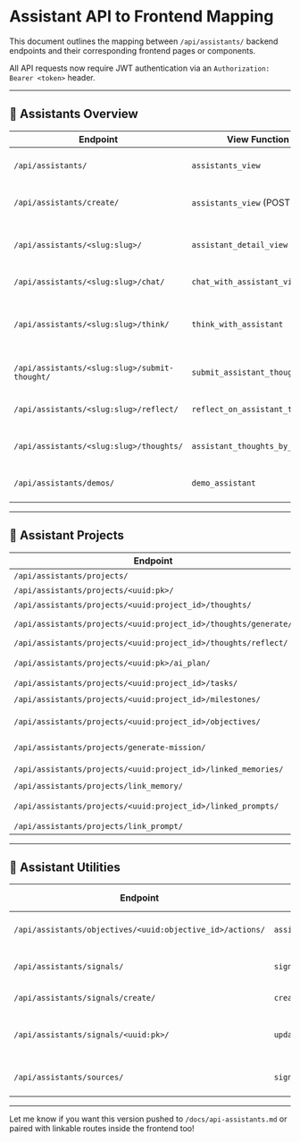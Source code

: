 # Assistant API to Frontend Mapping

This document outlines the mapping between `/api/assistants/` backend endpoints and their corresponding frontend pages or components.

All API requests now require JWT authentication via an `Authorization: Bearer <token>` header.

---

## 🧠 Assistants Overview

| **Endpoint**                                  | **View Function**               | **Frontend Page**                      | **Notes**                          |
| --------------------------------------------- | ------------------------------- | -------------------------------------- | ---------------------------------- |
| `/api/assistants/`                            | `assistants_view`               | `/assistants/`                         | Assistant listing page             |
| `/api/assistants/create/`                     | `assistants_view` (POST)        | `/assistants/create`                   | Assistant creation form            |
| `/api/assistants/<slug:slug>/`                | `assistant_detail_view`         | `/assistants/[slug]`                   | Detail page for a single assistant |
| `/api/assistants/<slug:slug>/chat/`           | `chat_with_assistant_view`      | `/chat/[slug]`                         | Chat interface                     |
| `/api/assistants/<slug:slug>/think/`          | `think_with_assistant`          | `AssistantThinkButton`                 | Trigger LLM thought from assistant |
| `/api/assistants/<slug:slug>/submit-thought/` | `submit_assistant_thought`      | `ThoughtInput` component               | User-submitted thought             |
| `/api/assistants/<slug:slug>/reflect/`        | `reflect_on_assistant_thoughts` | Reflect button in `/assistants/[slug]` | Assistant self-reflection          |
| `/api/assistants/<slug:slug>/thoughts/`       | `assistant_thoughts_by_slug`    | `/assistants/[slug]/thoughts`          | Thought history log                |
| `/api/assistants/demos/`                      | `demo_assistant`                | `/assistants/demos`                    | Listing of demo assistants         |

---

## 📂 Assistant Projects

| **Endpoint**                                                    | **View Function**              | **Frontend Page**                    | **Notes**                        |
| --------------------------------------------------------------- | ------------------------------ | ------------------------------------ | -------------------------------- |
| `/api/assistants/projects/`                                     | `assistant_projects`           | `/assistants/projects`               | All assistant projects           |
| `/api/assistants/projects/<uuid:pk>/`                           | `assistant_project_detail`     | `/assistants/projects/[id]`          | Single project overview          |
| `/api/assistants/projects/<uuid:project_id>/thoughts/`          | `project_thoughts`             | `/assistants/projects/[id]/thoughts` | Thought log per project          |
| `/api/assistants/projects/<uuid:project_id>/thoughts/generate/` | `generate_assistant_thought`   | Generate button                      | Calls `AssistantThoughtEngine`   |
| `/api/assistants/projects/<uuid:project_id>/thoughts/reflect/`  | `reflect_on_thoughts`          | Reflect button                       | Project-level reflection         |
| `/api/assistants/projects/<uuid:pk>/ai_plan/`                   | `ai_plan_project`              | 🟡 TBD                               | AI-suggested project plan        |
| `/api/assistants/projects/<uuid:project_id>/tasks/`             | `assistant_project_tasks`      | `/assistants/projects/[id]/tasks`    | Task list and creation           |
| `/api/assistants/projects/<uuid:project_id>/milestones/`        | `assistant_project_milestones` | 🟡 TBD                               | Milestone planning UI            |
| `/api/assistants/projects/<uuid:project_id>/objectives/`        | `assistant_project_objectives` | 🟡 TBD                               | Might overlap with above         |
| `/api/assistants/projects/generate-mission/`                    | `generate_project_mission`     | POST-only                            | Mission statement autogeneration |
| `/api/assistants/projects/<uuid:project_id>/linked_memories/`   | `linked_memories`              | 🟡 TBD                               | Memory linking page              |
| `/api/assistants/projects/link_memory/`                         | `link_memory_to_project`       | POST-only                            | Memory link API                  |
| `/api/assistants/projects/<uuid:project_id>/linked_prompts/`    | `linked_prompts`               | 🟡 TBD                               | Show linked prompt chains        |
| `/api/assistants/projects/link_prompt/`                         | `link_prompt_to_project`       | POST-only                            | Prompt link API                  |

---

## 🧩 Assistant Utilities

| **Endpoint**                                              | **View Function**        | **Frontend Page** | **Notes**                    |
| --------------------------------------------------------- | ------------------------ | ----------------- | ---------------------------- |
| `/api/assistants/objectives/<uuid:objective_id>/actions/` | `assistant_next_actions` | 🟡 TBD            | Linked to planning UI        |
| `/api/assistants/signals/`                                | `signal_catches`         | 🟡 TBD            | Logging signal inputs        |
| `/api/assistants/signals/create/`                         | `create_signal_catch`    | POST-only         | Signal entry API             |
| `/api/assistants/signals/<uuid:pk>/`                      | `update_signal_catch`    | PATCH-only        | Edit individual signal entry |
| `/api/assistants/sources/`                                | `signal_sources`         | 🟡 TBD            | Manage signal sources        |

---

Let me know if you want this version pushed to `/docs/api-assistants.md` or paired with linkable routes inside the frontend too!
